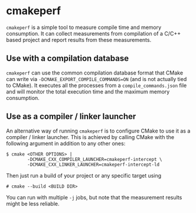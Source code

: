 # cmakeperf

`cmakeperf` is a simple tool to measure compile time and memory consumption. It
can collect measurements from compilation of a C/C++ based project and report
results from these measurements.

## Use with a compilation database

`cmakeperf` can use the common compilation database format that CMake can write
via `-DCMAKE_EXPORT_COMPILE_COMMANDS=ON` (and is not actually tied to CMake).
It executes all the processes from a `compile_commands.json` file and will
monitor the total execution time and the maximum memory consumption.

## Use as a compiler / linker launcher

An alternative way of running `cmakeperf` is to configure CMake to use it as a
compiler / linker launcher. This is achieved by calling CMake with the
following argument in addition to any other ones:

```console
$ cmake <OTHER OPTIONS> |
        -DCMAKE_CXX_COMPILER_LAUNCHER=cmakeperf-intercept \
        -DCMAKE_CXX_LINKER_LAUNCHER=cmakeperf-intercept-ld
```

Then just run a build of your project or any specific target using

```console
# cmake --build <BUILD DIR>
```

You can run with multiple `-j` jobs, but note that the measurement results
might be less reliable.

